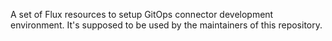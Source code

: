 A set of Flux resources to setup GitOps connector development environment. It's supposed to be used by the maintainers of this repository.